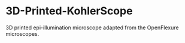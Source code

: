 # 3D-Printed-KohlerScope
3D printed epi-illumination microscope adapted from the OpenFlexure microscopes.
